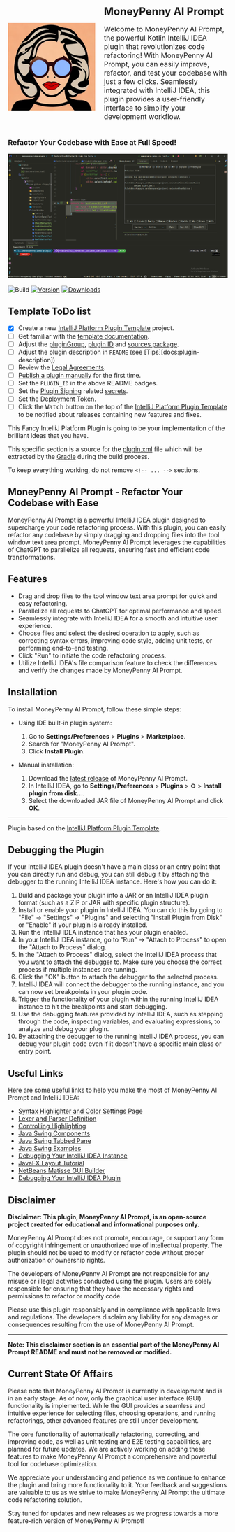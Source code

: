 <style>
.panel {
  display: flex;
  align-items: center;
}

.panel img {
  width: 300px;
  height: 200px;
  margin-right: 20px;
}

.panel .content {
  flex-grow: 1;
}

.panel h1 {
  font-size: 24px;
  margin-top: 0;
}

.panel p {
  font-size: 16px;
}
</style>

<div class="panel">
  <img src="src/main/resources/images/moneypenny4.jpg" alt="Prompt">
  <div class="content">
    <h1>MoneyPenny AI Prompt</h1>
    <p>
      Welcome to MoneyPenny AI Prompt, the powerful Kotlin IntelliJ IDEA plugin that revolutionizes
      code refactoring! With MoneyPenny AI Prompt, you can easily improve, refactor, and test your
      codebase with just a few clicks. Seamlessly integrated with IntelliJ IDEA, this plugin provides
      a user-friendly interface to simplify your development workflow.
    </p>
  </div>
</div>


### Refactor Your Codebase with Ease at Full Speed!

![Prompt](src/main/resources/images/MoneyPenny_ToolWindow_Prompt.png)

![Build](https://github.com/sloppylopez/moneypenny-idea-plugin/workflows/Build/badge.svg)
[![Version](https://img.shields.io/jetbrains/plugin/v/PLUGIN_ID.svg)](https://plugins.jetbrains.com/plugin/PLUGIN_ID)
[![Downloads](https://img.shields.io/jetbrains/plugin/d/PLUGIN_ID.svg)](https://plugins.jetbrains.com/plugin/PLUGIN_ID)

## Template ToDo list

- [x] Create a new [IntelliJ Platform Plugin Template][template] project.
- [ ] Get familiar with the [template documentation][template].
- [ ] Adjust the [pluginGroup](./gradle.properties), [plugin ID](./src/main/resources/META-INF/plugin.xml)
  and [sources package](./src/main/kotlin).
- [ ] Adjust the plugin description in `README` (see [Tips][docs:plugin-description])
- [ ] Review
  the [Legal Agreements](https://plugins.jetbrains.com/docs/marketplace/legal-agreements.html?from=IJPluginTemplate).
- [ ] [Publish a plugin manually](https://plugins.jetbrains.com/docs/intellij/publishing-plugin.html?from=IJPluginTemplate)
  for the first time.
- [ ] Set the `PLUGIN_ID` in the above README badges.
- [ ] Set the [Plugin Signing](https://plugins.jetbrains.com/docs/intellij/plugin-signing.html?from=IJPluginTemplate)
  related [secrets](https://github.com/JetBrains/intellij-platform-plugin-template#environment-variables).
- [ ] Set
  the [Deployment Token](https://plugins.jetbrains.com/docs/marketplace/plugin-upload.html?from=IJPluginTemplate).
- [ ] Click the <kbd>Watch</kbd> button on the top of the [IntelliJ Platform Plugin Template][template] to be notified
  about releases containing new features and fixes.

<!-- Plugin description -->
This Fancy IntelliJ Platform Plugin is going to be your implementation of the brilliant ideas that you have.

This specific section is a source for the [plugin.xml](/src/main/resources/META-INF/plugin.xml) file which will be
extracted by the [Gradle](/build.gradle.kts) during the build process.

To keep everything working, do not remove `<!-- ... -->` sections.
<!-- Plugin description end -->

## MoneyPenny AI Prompt - Refactor Your Codebase with Ease

MoneyPenny AI Prompt is a powerful IntelliJ IDEA plugin designed to supercharge your code refactoring process. With this plugin, you can easily refactor any codebase by simply dragging and dropping files into the tool window text area prompt. MoneyPenny AI Prompt leverages the capabilities of ChatGPT to parallelize all requests, ensuring fast and efficient code transformations.

## Features

- Drag and drop files to the tool window text area prompt for quick and easy refactoring.
- Parallelize all requests to ChatGPT for optimal performance and speed.
- Seamlessly integrate with IntelliJ IDEA for a smooth and intuitive user experience.
- Choose files and select the desired operation to apply, such as correcting syntax errors, improving code style, adding unit tests, or performing end-to-end testing.
- Click "Run" to initiate the code refactoring process.
- Utilize IntelliJ IDEA's file comparison feature to check the differences and verify the changes made by MoneyPenny AI Prompt.

## Installation

To install MoneyPenny AI Prompt, follow these simple steps:

- Using IDE built-in plugin system:
  1. Go to **Settings/Preferences** > **Plugins** > **Marketplace**.
  2. Search for "MoneyPenny AI Prompt".
  3. Click **Install Plugin**.

- Manual installation:
  1. Download the [latest release](https://github.com/sloppylopez/moneypenny-idea-plugin/releases/latest) of MoneyPenny AI Prompt.
  2. In IntelliJ IDEA, go to **Settings/Preferences** > **Plugins** > ⚙️ > **Install plugin from disk...**.
  3. Select the downloaded JAR file of MoneyPenny AI Prompt and click **OK**.

---

Plugin based on the [IntelliJ Platform Plugin Template][template].

[template]: https://github.com/JetBrains/intellij-platform-plugin-template

## Debugging the Plugin

If your IntelliJ IDEA plugin doesn't have a main class or an entry point that you can directly run and debug, you can still debug it by attaching the debugger to the running IntelliJ IDEA instance. Here's how you can do it:

1. Build and package your plugin into a JAR or an IntelliJ IDEA plugin format (such as a ZIP or JAR with specific plugin structure).
2. Install or enable your plugin in IntelliJ IDEA. You can do this by going to "File" -> "Settings" -> "Plugins" and selecting "Install Plugin from Disk" or "Enable" if your plugin is already installed.
3. Run the IntelliJ IDEA instance that has your plugin enabled.
4. In your IntelliJ IDEA instance, go to "Run" -> "Attach to Process" to open the "Attach to Process" dialog.
5. In the "Attach to Process" dialog, select the IntelliJ IDEA process that you want to attach the debugger to. Make sure you choose the correct process if multiple instances are running.
6. Click the "OK" button to attach the debugger to the selected process.
7. IntelliJ IDEA will connect the debugger to the running instance, and you can now set breakpoints in your plugin code.
8. Trigger the functionality of your plugin within the running IntelliJ IDEA instance to hit the breakpoints and start debugging.
9. Use the debugging features provided by IntelliJ IDEA, such as stepping through the code, inspecting variables, and evaluating expressions, to analyze and debug your plugin.
10. By attaching the debugger to the running IntelliJ IDEA process, you can debug your plugin code even if it doesn't have a specific main class or entry point.

## Useful Links

Here are some useful links to help you make the most of MoneyPenny AI Prompt and IntelliJ IDEA:

- [Syntax Highlighter and Color Settings Page](https://plugins.jetbrains.com/docs/intellij/syntax-highlighter-and-color-settings-page.html#define-a-color-settings-page)
- [Lexer and Parser Definition](https://plugins.jetbrains.com/docs/intellij/lexer-and-parser-definition.html#define-a-parser)
- [Controlling Highlighting](https://plugins.jetbrains.com/docs/intellij/controlling-highlighting.html)
- [Java Swing Components](https://web.mit.edu/6.005/www/sp14/psets/ps4/java-6-tutorial/components.html)
- [Java Swing Tabbed Pane](https://docs.oracle.com/javase/tutorial/uiswing/components/tabbedpane.html)
- [Java Swing Examples](https://docs.oracle.com/javase/tutorial/uiswing/examples/components/index.html#TabbedPaneDemo)
- [Debugging Your IntelliJ IDEA Instance](https://medium.com/agorapulse-stories/how-to-debug-your-own-intellij-idea-instance-7d7df185a48d)
- [JavaFX Layout Tutorial](https://docs.oracle.com/javase/8/javafx/layout-tutorial/index.html)
- [NetBeans Matisse GUI Builder](https://netbeans.apache.org/kb/docs/matisse.html)
- [Debugging Your IntelliJ IDEA Plugin](https://www.youtube.com/watch?v=YSpqHOwYrk4)

## Disclaimer

**Disclaimer: This plugin, MoneyPenny AI Prompt, is an open-source project created for educational and informational purposes only.**

MoneyPenny AI Prompt does not promote, encourage, or support any form of copyright infringement or unauthorized use of intellectual property. The plugin should not be used to modify or refactor code without proper authorization or ownership rights.

The developers of MoneyPenny AI Prompt are not responsible for any misuse or illegal activities conducted using the plugin. Users are solely responsible for ensuring that they have the necessary rights and permissions to refactor or modify code.

Please use this plugin responsibly and in compliance with applicable laws and regulations. The developers disclaim any liability for any damages or consequences resulting from the use of MoneyPenny AI Prompt.

---

**Note: This disclaimer section is an essential part of the MoneyPenny AI Prompt README and must not be removed or modified.**

## Current State Of Affairs

Please note that MoneyPenny AI Prompt is currently in development and is in an early stage. As of now, only the graphical user interface (GUI) functionality is implemented. While the GUI provides a seamless and intuitive experience for selecting files, choosing operations, and running refactorings, other advanced features are still under development.

The core functionality of automatically refactoring, correcting, and improving code, as well as unit testing and E2E testing capabilities, are planned for future updates. We are actively working on adding these features to make MoneyPenny AI Prompt a comprehensive and powerful tool for codebase optimization.

We appreciate your understanding and patience as we continue to enhance the plugin and bring more functionality to it. Your feedback and suggestions are valuable to us as we strive to make MoneyPenny AI Prompt the ultimate code refactoring solution.

Stay tuned for updates and new releases as we progress towards a more feature-rich version of MoneyPenny AI Prompt!

